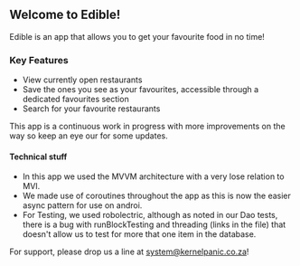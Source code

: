 ## Welcome to Edible!

Edible is an app that allows you to get your favourite food in no time!

### Key Features
* View currently open restaurants
* Save the ones you see as your favourites, accessible through a dedicated favourites section
* Search for your favourite restaurants

This app is a continuous work in progress with more improvements on the way so keep an eye our for some updates. 

#### Technical stuff
* In this app we used the MVVM architecture with a very lose relation to MVI. 
* We made use of coroutines throughout the app as this is now the easier async pattern for use on androi.
* For Testing, we used robolectric, although as noted in our Dao tests, there is a bug with runBlockTesting and threading (links in the file) that doesn't allow us to test for more that one item in the database. 

For support, please drop us a line at system@kernelpanic.co.za!

